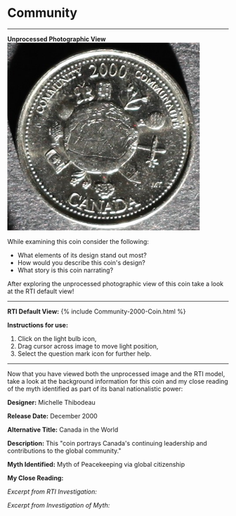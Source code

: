 # Community

*     *     *     *  
**Unprocessed Photographic View**
![Image](Unprocessed-Community-2000.jpg)

While examining this coin consider the following:
- What elements of its design stand out most? 
- How would you describe this coin's design?
- What story is this coin narrating?

After exploring the unprocessed photographic view of this coin take a look at the RTI default view!

----
**RTI Default View:**
{% include Community-2000-Coin.html %}

**Instructions for use:**
1) Click on the light bulb icon,
2) Drag cursor across image to move light position,
3) Select the question mark icon for further help.

----

Now that you have viewed both the unprocessed image and the RTI model, take a look at the background information for this coin and my close reading of the myth identified as part of its banal nationalistic power:

**Designer:** Michelle Thibodeau

**Release Date:** December 2000

**Alternative Title:** Canada in the World

**Description:** This "coin portrays Canada's continuing leadership and contributions to the global community."

**Myth Identified:** Myth of Peacekeeping via global citizenship

**My Close Reading:** 

*Excerpt from RTI Investigation:*

*Excerpt from Investigation of Myth:*

